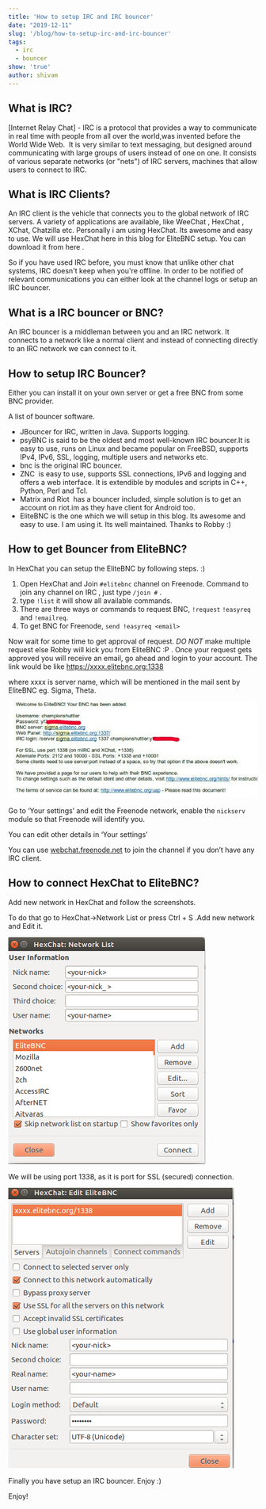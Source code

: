 ```yaml
---
title: 'How to setup IRC and IRC bouncer'
date: "2019-12-11"
slug: '/blog/how-to-setup-irc-and-irc-bouncer'
tags:
  - irc
  - bouncer
show: 'true'
author: shivam
---
```



## What is IRC?

[Internet Relay Chat] - IRC is a protocol that provides a way to communicate in real time with people from all over the world,was invented before the World Wide Web.  It is very similar to text messaging, but designed around communicating with large groups of users instead of one on one. It consists of various separate networks (or "nets") of IRC servers, machines that allow users to connect to IRC.

## What is IRC Clients?

An IRC client is the vehicle that connects you to the global network of IRC servers. A variety of applications are available, like WeeChat , HexChat , XChat, Chatzilla etc. Personally i am using HexChat. Its awesome and easy to use. We will use HexChat here in this blog for EliteBNC setup. You can download it from here .


So if you have used IRC before, you must know that unlike other chat systems, IRC doesn't keep when you're offline. In order to be notified of relevant communications you can either look at the channel logs or setup an IRC bouncer.

## What is a IRC bouncer or BNC?

An IRC bouncer is a middleman between you and an IRC network. It connects to a network like a normal client and instead of connecting directly to an IRC network we can connect to it.

## How to setup IRC Bouncer?

Either you can install it on your own server or get a free BNC from some BNC provider.

A list of bouncer software.

* JBouncer for IRC, written in Java. Supports logging.
* psyBNC is said to be the oldest and most well-known IRC bouncer.It is easy to use, runs on Linux and became popular on FreeBSD, supports IPv4, IPv6, SSL, logging, multiple users and networks etc.
* bnc is the original IRC bouncer.
* ZNC  is easy to use, supports SSL connections, IPv6 and logging and offers a web interface. It is extendible by modules and scripts in C++, Python, Perl and Tcl.
* Matrix and Riot  has a bouncer included, simple solution is to get an account on riot.im as they have client for Android too.
* EliteBNC is the one which we will setup in this blog. Its awesome and easy to use. I am using it. Its well maintained. Thanks to Robby :)

## How to get Bouncer from EliteBNC?

In HexChat you can setup the EliteBNC by following steps. :)

1. Open HexChat and Join `#elitebnc` channel on Freenode. Command to join any channel on IRC , just type `/join #` .
2. type `!list` it will show all available commands.
3. There are three ways or commands to request BNC, `!request` `!easyreq` and `!emailreq`.
4. To get BNC for Freenode, `send !easyreq <email>`

Now wait for some time to get approval of request. *DO NOT* make multiple request else Robby will kick you from EliteBNC :P . Once your request gets approved you will receive an email, go ahead and login to your account. The link would be like https://xxxx.elitebnc.org:1338

where xxxx is server name, which will be mentioned in the mail sent by EliteBNC eg. Sigma, Theta.

![](1.jpeg)

Go to ‘Your settings’ and edit the Freenode network, enable the `nickserv` module so that Freenode will identify you.

You can edit other details in ‘Your settings’

You can use [webchat.freenode.net](https://webchat.freenode.net) to join the channel if you don’t have any IRC client.

## How to connect HexChat to EliteBNC?

Add new network in HexChat and follow the screenshots.

To do that go to HexChat->Network List or press Ctrl + S .Add new network and Edit it.

![](2.png)

We will be using port 1338, as it is port for SSL (secured) connection.

![](3.png)

Finally you have setup an IRC bouncer. Enjoy :)

Enjoy!

